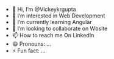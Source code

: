 - 👋 Hi, I’m @Vickeykrgupta
- 👀 I’m interested in Web Development
- 🌱 I’m currently learning Angular
- 💞️ I’m looking to collaborate on Wbsite
- 📫 How to reach me On LinkedIn
- 😄 Pronouns: ...
- ⚡ Fun fact: ...

<!---
Vickeykrgupta/Vickeykrgupta is a ✨ special ✨ repository because its `README.md` (this file) appears on your GitHub profile.
You can click the Preview link to take a look at your changes.
--->
